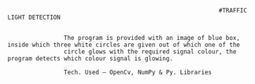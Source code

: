                                                                 #TRAFFIC LIGHT DETECTION
                                                       
                                                       
                    The program is provided with an image of blue box, inside which three white circles are given out of which one of the       
                    circle glows with the required signal colour, the program detects which colour signal is glowing.
                    
                    Tech. Used – OpenCv, NumPy & Py. Libraries
